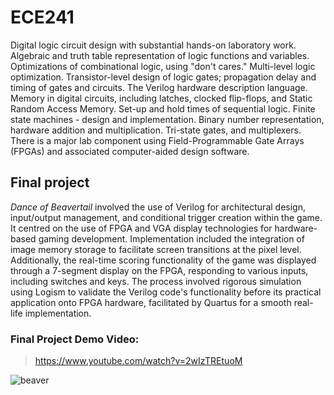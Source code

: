 # ECE241

Digital logic circuit design with substantial hands-on laboratory work. Algebraic and truth table representation of logic functions and variables. Optimizations of combinational logic, using "don't cares." Multi-level logic optimization. Transistor-level design of logic gates; propagation delay and timing of gates and circuits. The Verilog hardware description language. Memory in digital circuits, including latches, clocked flip-flops, and Static Random Access Memory. Set-up and hold times of sequential logic. Finite state machines - design and implementation. Binary number representation, hardware addition and multiplication. Tri-state gates, and multiplexers. There is a major lab component using Field-Programmable Gate Arrays (FPGAs) and associated computer-aided design software.

## Final project
_Dance of Beavertail_ involved the use of Verilog for architectural design, input/output management, and conditional trigger creation within the game. It centred on the use of FPGA and VGA display technologies for hardware-based gaming development. Implementation included the integration of image memory storage to facilitate screen transitions at the pixel level. Additionally, the real-time scoring functionality of the game was displayed through a 7-segment display on the FPGA, responding to various inputs, including switches and keys. The process involved rigorous simulation using Logism to validate the Verilog code's functionality before its practical application onto FPGA hardware, facilitated by Quartus for a smooth real-life implementation.

### Final Project Demo Video:
> https://www.youtube.com/watch?v=2wIzTREtuoM

![beaver](https://github.com/suyeon240park/ECE241/assets/123034036/558bb87c-e5d2-4657-989a-3a2fcd0c4081)
